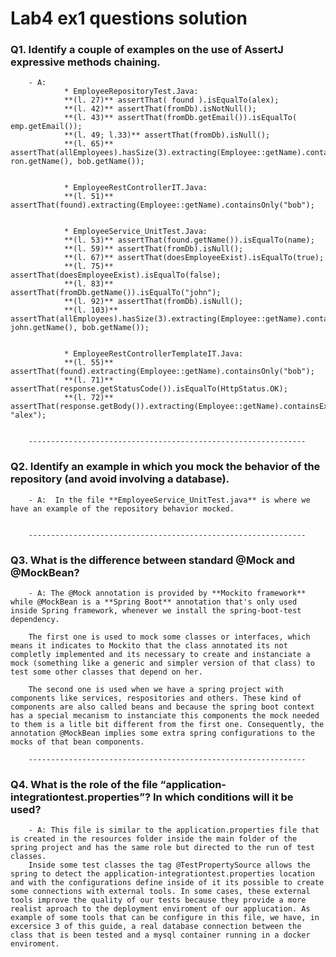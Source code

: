 # Lab4 ex1 questions solution

### Q1. Identify a couple of examples on the use of AssertJ expressive methods chaining.
        - A:  
                * EmployeeRepositoryTest.Java:
                **(l. 27)** assertThat( found ).isEqualTo(alex);
                **(l. 42)** assertThat(fromDb).isNotNull();
                **(l. 43)** assertThat(fromDb.getEmail()).isEqualTo( emp.getEmail());
                **(l. 49; l.33)** assertThat(fromDb).isNull();
                **(l. 65)** assertThat(allEmployees).hasSize(3).extracting(Employee::getName).containsOnly(alex.getName(), ron.getName(), bob.getName());


                * EmployeeRestControllerIT.Java:
                **(l. 51)** assertThat(found).extracting(Employee::getName).containsOnly("bob");


                * EmployeeService_UnitTest.Java:
                **(l. 53)** assertThat(found.getName()).isEqualTo(name);
                **(l. 59)** assertThat(fromDb).isNull();
                **(l. 67)** assertThat(doesEmployeeExist).isEqualTo(true);
                **(l. 75)** assertThat(doesEmployeeExist).isEqualTo(false);
                **(l. 83)** assertThat(fromDb.getName()).isEqualTo("john");
                **(l. 92)** assertThat(fromDb).isNull();
                **(l. 103)** assertThat(allEmployees).hasSize(3).extracting(Employee::getName).contains(alex.getName(), john.getName(), bob.getName());


                * EmployeeRestControllerTemplateIT.Java:
                **(l. 55)** assertThat(found).extracting(Employee::getName).containsOnly("bob");
                **(l. 71)** assertThat(response.getStatusCode()).isEqualTo(HttpStatus.OK);
                **(l. 72)** assertThat(response.getBody()).extracting(Employee::getName).containsExactly("bob", "alex");


        --------------------------------------------------------------


### Q2. Identify an example in which you mock the behavior of the repository (and avoid involving a database).

        - A:  In the file **EmployeeService_UnitTest.java** is where we have an example of the repository behavior mocked.


        --------------------------------------------------------------


### Q3. What is the difference between standard @Mock and @MockBean?

        - A: The @Mock annotation is provided by **Mockito framework** while @MockBean is a **Spring Boot** annotation that's only used inside Spring framework, whenever we install the spring-boot-test dependency.
        
        The first one is used to mock some classes or interfaces, which means it indicates to Mockito that the class annotated its not completly implemented and its necessary to create and instanciate a mock (something like a generic and simpler version of that class) to test some other classes that depend on her.

        The second one is used when we have a spring project with components like services, respositories and others. These kind of components are also called beans and because the spring boot context has a special mecanism to instanciate this components the mock needed to them is a litle bit different from the first one. Consequently, the annotation @MockBean implies some extra spring configurations to the mocks of that bean components. 

        --------------------------------------------------------------


### Q4. What is the role of the file “application-integrationtest.properties”? In which conditions will it be used?

        - A: This file is similar to the application.properties file that is created in the resources folder inside the main folder of the spring project and has the same role but directed to the run of test classes. 
        Inside some test classes the tag @TestPropertySource allows the spring to detect the application-integrationtest.properties location and with the configurations define inside of it its possible to create some connections with external tools. In some cases, these external tools improve the quality of our tests because they provide a more realist aproach to the deployment enviroment of our applucation. As example of some tools that can be configure in this file, we have, in excersice 3 of this guide, a real database connection between the class that is been tested and a mysql container running in a docker enviroment.